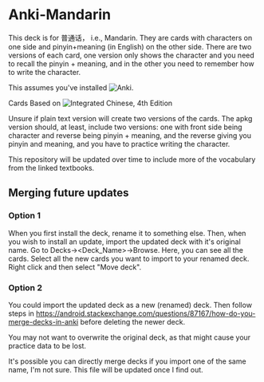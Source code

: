 # Anki-Mandarin
This deck is for 普通话， i.e., Mandarin. They are cards with characters on one side and pinyin+meaning (in English) on the other side. There are two versions of each card, one version only shows the character and you need to recall the pinyin + meaning, and in the other you need to remember how to write the character.

This assumes you've installed ![Anki](https://apps.ankiweb.net/).

Cards Based on ![Integrated Chinese, 4th Edition](https://www.cheng-tsui.com/browse/integrated-chinese-4th-edition)

Unsure if plain text version will create two versions of the cards.
The apkg version should, at least, include two versions: one with front side being character and reverse being pinyin + meaning, and the reverse giving you pinyin and meaning, and you have to practice writing the character.

This repository will be updated over time to include more of the vocabulary from the linked textbooks.

## Merging future updates
### Option 1
When you first install the deck, rename it to something else. Then, when you wish to install an update, import the updated deck with it's original name. Go to Decks-><Deck_Name>->Browse. Here, you can see all the cards. Select all the new cards you want to import to your renamed deck. Right click and then select "Move deck".

### Option 2
You could import the updated deck as a new (renamed) deck. Then follow steps in https://android.stackexchange.com/questions/87167/how-do-you-merge-decks-in-anki before deleting the newer deck.

You may not want to overwrite the original deck, as that might cause your practice data to be lost.

It's possible you can directly merge decks if you import one of the same name, I'm not sure. This file will be updated once I find out.
